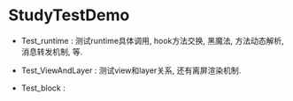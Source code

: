 # StudyTestDemo


* Test_runtime : 测试runtime具体调用, hook方法交换, 黑魔法, 方法动态解析, 消息转发机制, 等.

* Test_ViewAndLayer : 测试view和layer关系, 还有离屏渲染机制.

* Test_block :




